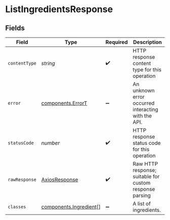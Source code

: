 # ListIngredientsResponse


## Fields

| Field                                                            | Type                                                             | Required                                                         | Description                                                      |
| ---------------------------------------------------------------- | ---------------------------------------------------------------- | ---------------------------------------------------------------- | ---------------------------------------------------------------- |
| `contentType`                                                    | *string*                                                         | :heavy_check_mark:                                               | HTTP response content type for this operation                    |
| `error`                                                          | [components.ErrorT](../../models/components/errort.md)           | :heavy_minus_sign:                                               | An unknown error occurred interacting with the API.              |
| `statusCode`                                                     | *number*                                                         | :heavy_check_mark:                                               | HTTP response status code for this operation                     |
| `rawResponse`                                                    | [AxiosResponse](https://axios-http.com/docs/res_schema)          | :heavy_check_mark:                                               | Raw HTTP response; suitable for custom response parsing          |
| `classes`                                                        | [components.Ingredient](../../models/components/ingredient.md)[] | :heavy_minus_sign:                                               | A list of ingredients.                                           |